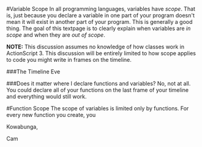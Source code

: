 #Variable Scope
In all programming languages, variables have *scope*. That is, just because you declare a variable in one part of your program doesn't mean it will exist in another part of your program. This is generally a good thing. The goal of this textpage is to clearly explain when variables are *in scope* and when they are *out of scope*.

**NOTE:** This discussion assumes no knowledge of how classes work in ActionScript 3. This discussion will be entirely limited to how scope applies to code you might write in frames on the timeline.

###The Timeline
Eve

###Does it matter where I declare functions and variables?
No, not at all. You could declare all of your functions on the last frame of your timeline and everything would still work.

#Function Scope
The scope of variables is limited only by functions. For every new function you create, you 


Kowabunga,

Cam
